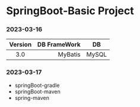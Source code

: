 
# SpringBoot-Basic Project
### 2023-03-16 

| **Version** | **DB FrameWork** | **DB** |
|:-------------:|------------------:|:--------:|
| 3.0 | MyBatis | MySQL |

### 2023-03-17
- springBoot-gradle
- springBoot-maven
- spring-maven
